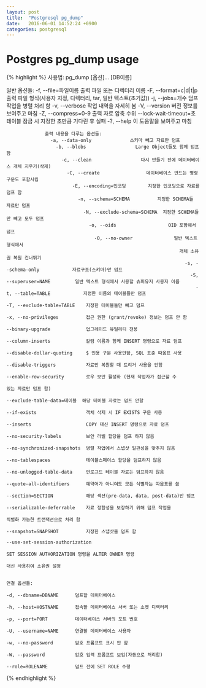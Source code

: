 ```yaml
---
layout: post
title:  "Postgresql pg_dump"
date:   2016-06-01 14:52:24 +0900
categories: postgresql
---
```


# Postgres pg_dump usage

{% highlight %}
사용법:
  pg_dump [옵션]... [DB이름]

  일반 옵션들:
    -f, --file=파일이름          출력 파일 또는 디렉터리 이름
      -F, --format=c|d|t|p         출력 파일 형식(사용자 지정, 디렉터리, tar,
                                     일반 텍스트(초기값))
        -j, --jobs=개수              덤프 작업을 병렬 처리 함
          -v, --verbose                작업 내역을 자세히 봄
            -V, --version                버전 정보를 보여주고 마침
              -Z, --compress=0-9           출력 자료 압축 수위
                --lock-wait-timeout=초       테이블 잠금 시 지정한 초만큼 기다린 후 실패
                  -?, --help                   이 도움말을 보여주고 마침

                  출력 내용을 다루는 옵션들:
                    -a, --data-only              스키마 빼고 자료만 덤프
                      -b, --blobs                  Large Object들도 함께 덤프함
                        -c, --clean                  다시 만들기 전에 데이터베이스 개체 지우기(삭제)
                          -C, --create                 데이터베이스 만드는 명령구문도 포함시킴
                            -E, --encoding=인코딩        지정한 인코딩으로 자료를 덤프 함
                              -n, --schema=SCHEMA          지정한 SCHEMA들 자료만 덤프
                                -N, --exclude-schema=SCHEMA  지정한 SCHEMA들만 빼고 모두 덤프
                                  -o, --oids                   OID 포함해서 덤프
                                    -O, --no-owner               일반 텍스트 형식에서
                                                                   개체 소유권 복원 건너뛰기
                                                                     -s, --schema-only            자료구조(스키마)만 덤프
                                                                       -S, --superuser=NAME         일반 텍스트 형식에서 사용할 슈퍼유저 사용자 이름
                                                                         -t, --table=TABLE            지정한 이름의 테이블들만 덤프
                                                                           -T, --exclude-table=TABLE    지정한 테이블들만 빼고 덤프
                                                                             -x, --no-privileges          접근 권한 (grant/revoke) 정보는 덤프 안 함
                                                                               --binary-upgrade             업그레이드 유틸리티 전용
                                                                                 --column-inserts             칼럼 이름과 함께 INSERT 명령으로 자료 덤프
                                                                                   --disable-dollar-quoting     $ 인용 구문 사용안함, SQL 표준 따옴표 사용
                                                                                     --disable-triggers           자료만 복원할 때 트리거 사용을 안함
                                                                                       --enable-row-security        로우 보안 활성화 (현재 작업자가 접근할 수
                                                                                                                      있는 자료만 덤프 함)
                                                                                         --exclude-table-data=테이블  해당 테이블 자료는 덤프 안함
                                                                                           --if-exists                  객체 삭제 시 IF EXISTS 구문 사용
                                                                                             --inserts                    COPY 대신 INSERT 명령으로 자료 덤프
                                                                                               --no-security-labels         보안 라벨 할당을 덤프 하지 않음
                                                                                                 --no-synchronized-snapshots  병렬 작업에서 스냅샷 일관성을 맞추지 않음
                                                                                                   --no-tablespaces             테이블스페이스 할당을 덤프하지 않음
                                                                                                     --no-unlogged-table-data     언로그드 테이블 자료는 덤프하지 않음
                                                                                                       --quote-all-identifiers      예약어가 아니여도 모든 식별자는 따옴표를 씀
                                                                                                         --section=SECTION            해당 섹션(pre-data, data, post-data)만 덤프
                                                                                                           --serializable-deferrable    자료 정합성을 보장하기 위해 덤프 작업을
                                                                                                                                          직렬화 가능한 트랜잭션으로 처리 함
                                                                                                                                            --snapshot=SNAPSHOT          지정한 스냅샷을 덤프 함
                                                                                                                                              --use-set-session-authorization
                                                                                                                                                                             SET SESSION AUTHORIZATION 명령을 ALTER OWNER 명령
                                                                                                                                                                                                            대신 사용하여 소유권 설정

                                                                                                                                                                                                            연결 옵션들:
                                                                                                                                                                                                              -d, --dbname=DBNAME      덤프할 데이터베이스
                                                                                                                                                                                                                -h, --host=HOSTNAME      접속할 데이터베이스 서버 또는 소켓 디렉터리
                                                                                                                                                                                                                  -p, --port=PORT          데이터베이스 서버의 포트 번호
                                                                                                                                                                                                                    -U, --username=NAME      연결할 데이터베이스 사용자
                                                                                                                                                                                                                      -w, --no-password        암호 프롬프트 표시 안 함
                                                                                                                                                                                                                        -W, --password           암호 입력 프롬프트 보임(자동으로 처리함)
                                                                                                                                                                                                                          --role=ROLENAME          덤프 전에 SET ROLE 수행
{% endhighlight %}
